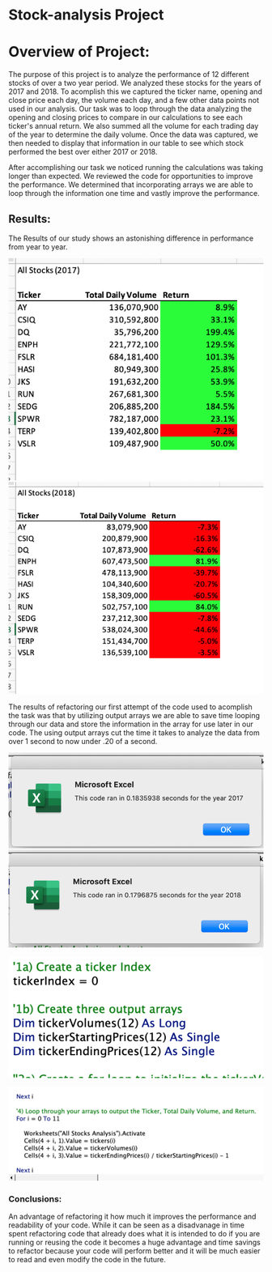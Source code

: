 # Stock-analysis Project

# Overview of Project: 

The purpose of this project is to analyze the performance of 12 different stocks of over a two year period. We analyzed these stocks for the years of 2017 and 2018. To acomplish this we captured the ticker name, opening and close price each day, the volume each day, and a few other data points not used in our analysis. Our task was to loop through the data analyzing the opening and closing prices to compare in our calculations to see each ticker's annual return. We also summed all the volume for each trading day of the year to determine the daily volume. Once the data was captured, we then needed to display that information in our table to see which stock performed the best over either 2017 or 2018. 

After accomplishing our task we noticed running the calculations was taking longer than expected. We reviewed the code for opportunities to improve the performance. We determined that incorporating arrays we are able to loop through the information one time and vastly improve the performance. 


## Results:

The Results of our study shows an astonishing difference in performance from year to year. 

![Screen%20Shot%202020-10-03%20at%202.17.50%20PM.png](https://github.com/austink24/stock-analysis/blob/master/Screen%20Shot%202020-10-03%20at%202.17.50%20PM.png)
![2018 returns](https://github.com/austink24/stock-analysis/blob/master/Screen%20Shot%202020-10-03%20at%202.18.26%20PM.png)


The results of refactoring our first attempt of the code used to acomplish the task was that by utilizing output arrays we are able to save time looping through  our data and store the information in the array for use later in our code. The using output arrays cut the time it takes to analyze the data from over 1 second to now under .20 of a second. 


![2017 timer](https://github.com/austink24/stock-analysis/blob/master/Resources/VBA_Challenge_2017..png)
![2018 timer](https://github.com/austink24/stock-analysis/blob/master/Resources/VBA_Challenge_2018%20copy.png)

![code1](https://github.com/austink24/stock-analysis/blob/master/Resources/code1.png)

![Code2](https://github.com/austink24/stock-analysis/blob/master/Resources/code2.png)

### Conclusions:

An advantage of refactoring it how much it improves the performance and readability of your code. While it can be seen as a disadvanage in time spent refactoring code that already does what it is intended to do if you are running or reusing the code it becomes a huge advantage and time savings to refactor because your code will perform better and it will be much easier to read and even modify the code in the future. 

